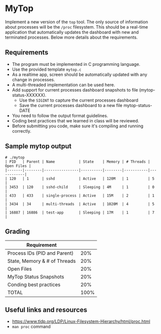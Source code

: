 MyTop
=====
Implement a new version of the `top` tool. The only source of information about processes  will be the `/proc` filesystem. This should be a real-time application that automatically updates the dashboard with new and terminated processes. Below more details about the requirements.

Requirements
------------
- The program must be implemented in C programming language.
- Use the provided template `mytop.c`
- As a realtime app, screen should be automatically updated with any change in processes.
- A multi-threaded implementation can be used here.
- Add support for current processes dashboard snapshots to file (mytop-status-XXXXXX).
  - Use the `SIGINT` to capture the current processes dashboard
  - Save the current processes dashboard to a new file mytop-status-DATE
- You need to follow the output format guidelines.
- Coding best practices that we learned in class will be reviewed.
- Before submitting you code, make sure it's compiling and running correctly.


Sample mytop output
-------------------
```
# ./mytop
| PID   | Parent | Name           | State    | Memory | # Threads | Open Files |
|-------|--------|----------------|----------|--------|-----------|------------|
| 120   | 1      | sshd           | Active   | 120M   | 1         | 5          |
| 3453  | 120    | sshd-child     | Sleeping | 4M     | 1         | 0          |
| 433   | 433    | single-process | Active   | 15M    | 2         | 1          |
| 3434  | 34     | multi-threads  | Active   | 1020M  | 4         | 5          |
| 16887 | 16886  | test-app       | Sleeping | 17M    | 1         | 7          |
```

Grading
-------
| Requirement                    |      |
|--------------------------------|------|
| Process IDs (PID and Parent)   | 20%  |
| State, Memory & # of Threads   | 20%  |
| Open Files                     | 20%  |
| MyTop Status Snapshots         | 20%  |
| Conding best practices         | 20%  |
| TOTAL                          | 100% |

Useful links and resources
--------------------------
- https://www.tldp.org/LDP/Linux-Filesystem-Hierarchy/html/proc.html
- `man proc` command